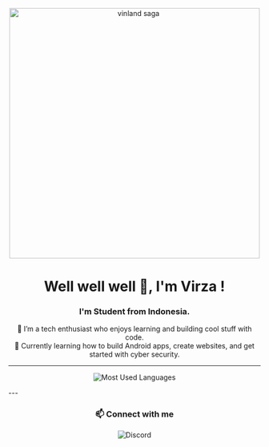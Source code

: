 <p align="center">
  <img src="https://i.pinimg.com/originals/d4/97/ef/d497efbd07b40f54e7b298f2f2dff4a9.gif" alt="vinland saga" width="500"/>
</p>

<h1 align="center">Well well well 👋, I'm Virza !</h1>

<h3 align="center">I'm Student from Indonesia.</h3>

<p align="center">
  🔭 I’m a tech enthusiast who enjoys learning and building cool stuff with code.<br>
  🌱 Currently learning how to build Android apps, create websites, and get started with cyber security.
</p>

---
<p align="center">
  <img src="https://github-readme-stats.vercel.app/api/top-langs/?username=VirzaPixel&layout=compact&theme=tokyonight" alt="Most Used Languages"/>
</p>
---

<h3 align="center">📫 Connect with me</h3>

<p align="center">
  <a href="https://discord.com/users/pozapitza" target="_blank" style="text-decoration:none;">
    <img src="https://img.shields.io/badge/Discord-%235865F2.svg?&style=for-the-badge&logo=discord&logoColor=white" alt="Discord"/>
  </a>
</p>
